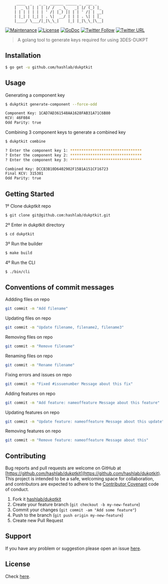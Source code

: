 ```
     ____  _   _ _  ______ _____ _  ___ _
    |  _ \| | | | |/ /  _ \_   _| |/ (_) |_
    | | | | | | | ' /| |_) || | | ' /| | __|
    | |_| | |_| | . \|  __/ | | | . \| | |_
    |____/ \___/|_|\_\_|    |_| |_|\_\_|\__|
```

[![Maintenance](https://img.shields.io/maintenance/yes/2018.svg)]() [![License](https://img.shields.io/github/license/hashlab/dukptkit.svg)](https://github.com/hashlab/dukptkit/blob/master/LICENSE) [![GoDoc](https://godoc.org/github.com/hashlab/dukptkit?status.svg)](https://godoc.org/github.com/hashlab/dukptkit/lib) [![Twitter Follow](https://img.shields.io/twitter/follow/chrisenytc.svg?style=social&label=Follow)](http://twitter.com/chrisenytc) [![Twitter URL](https://img.shields.io/twitter/url/http/shields.io.svg?style=social)](https://twitter.com/intent/tweet?text=Awesome%20https://github.com/hashlab/dukptkit%20via%20@chrisenytc)

> A golang tool to generate keys required for using 3DES-DUKPT

## Installation

```bash
$ go get -u github.com/hashlab/dukptkit
```

## Usage

Generating a component key

```bash
$ dukptkit generate-component --force-odd

Component Key: 1CAD7AD361548AA1628FAB31A71C6B80
KCV: 46F084
Odd Parity: true
```

Combining 3 component keys to generate a combined key

```bash
$ dukptkit combine

? Enter the component key 1: ********************************
? Enter the component key 2: ********************************
? Enter the component key 3: ********************************

Combined Key: DCCB3B10D6402902F15B1A151CF16723
Final KCV: 315381
Odd Parity: true
```

## Getting Started

1º Clone dukptkit repo

```bash
$ git clone git@github.com:hashlab/dukptkit.git
```

2º Enter in dukptkit directory
```bash
$ cd dukptkit
```

3º Run the builder
```bash
$ make build
```

4º Run the CLI
```bash
$ ./bin/cli
```

## Conventions of commit messages

Addding files on repo

```bash
git commit -m "Add filename"
```

Updating files on repo

```bash
git commit -m "Update filename, filename2, filename3"
```

Removing files on repo

```bash
git commit -m "Remove filename"
```

Renaming files on repo

```bash
git commit -m "Rename filename"
```

Fixing errors and issues on repo

```bash
git commit -m "Fixed #issuenumber Message about this fix"
```

Adding features on repo

```bash
git commit -m "Add feature: nameoffeature Message about this feature"
```

Updating features on repo

```bash
git commit -m "Update feature: nameoffeature Message about this update"
```

Removing features on repo

```bash
git commit -m "Remove feature: nameoffeature Message about this"
```

## Contributing

Bug reports and pull requests are welcome on GitHub at [https://github.com/hashlab/dukptkit](https://github.com/hashlab/dukptkit). This project is intended to be a safe, welcoming space for collaboration, and contributors are expected to adhere to the [Contributor Covenant](http://contributor-covenant.org) code of conduct.

1. Fork it [hashlab/dukptkit](https://github.com/hashlab/dukptkit/fork)
2. Create your feature branch (`git checkout -b my-new-feature`)
3. Commit your changes (`git commit -am "Add some feature"`)
4. Push to the branch (`git push origin my-new-feature`)
5. Create new Pull Request

## Support
If you have any problem or suggestion please open an issue [here](https://github.com/hashlab/dukptkit/issues).

## License

Check [here](LICENSE).
